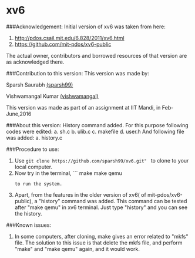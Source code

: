 # xv6
###Acknowledgement:
Initial version of xv6 was taken from here:

1.  http://pdos.csail.mit.edu/6.828/2011/xv6.html
2.  https://github.com/mit-pdos/xv6-public

The actual owner, contributors and borrowed resources of that version are as acknowledged there.

###Contribution to this version:
This version was made by:

Sparsh Saurabh [(sparsh99)](https://github.com/sparsh99)

Vishwamangal Kumar [(vishwamangal)](https://github.com/vishwamangal)
	
This version was made as part of an assignment at IIT Mandi, in Feb-June,2016

###About this version:
    History command added. 
      For this purpose following codes were edited:
      a.  sh.c
      b.  ulib.c
      c.  makefile
      d.  user.h
      And following file was added:
      a.  history.c

###Procedure to use:
  1.  Use 
  			```
  			git clone https://github.com/sparsh99/xv6.git" 
  			```
			to clone to your local computer.
  2.  Now try in the terminal,
  			```
        make
        make qemu
        ```
      to run the system.
  3.  Apart, from the features in the older version of xv6( of mit-pdos/xv6-public), a "history" command was added. This command can be tested after "make qemu" in xv6 terminal. Just type "history" and you can see the history.

###Known issues:
1.  In some computers, after cloning, make gives an error related to "mkfs" file. The solution to this issue is that delete the mkfs file, and perform "make" and "make qemu" again, and it would work.
